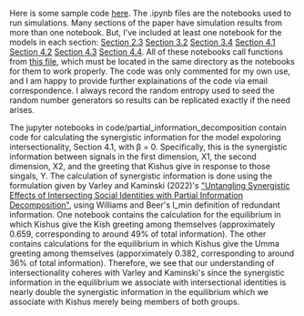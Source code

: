 
Here is some sample code [here](https://github.com/nathanlgabriel/social_identity_signaling_anonymized/tree/main/code). The .ipynb files are the notebooks used to run simulations. Many sections of the paper have simulation results from more than one notebook. But, I've included at least one notebook for the models in each section: [Section 2.3](https://github.com/nathanlgabriel/social_identity_signaling_anonymized/blob/main/code/genBS_v0055k_assort_FLIP7_repNOexec_sm_sweep_Merced_top212-Copy3.ipynb) [Section 3.2](https://github.com/nathanlgabriel/social_identity_signaling_anonymized/blob/main/code/genBS_v0055k_assort_FLIP7_repNOexec_sm_sweep_Merced_top212signals.ipynb) [Section 3.4](https://github.com/nathanlgabriel/social_identity_signaling_anonymized/blob/main/code/genBS_v0055k_assort_FLIP7_repEXEC_sm_sweep_SF_top213signals-Copy1.ipynb) [Section 4.1](https://github.com/nathanlgabriel/social_identity_signaling_anonymized/blob/main/code/genBS_v0055k_assort_FLIP7_repEXEC_sm_sweep_Merced_top_intersec.ipynb) [Section 4.2](https://github.com/nathanlgabriel/social_identity_signaling_anonymized/blob/main/code/genBS_v0055k_assort_FLIP7_repEXEC_sm_sweep_Merced_topA-Copy4.ipynb) [Section 4.3](https://github.com/nathanlgabriel/social_identity_signaling_anonymized/blob/main/code/genBS_v0055k_assort_FLIP7_repexec_SMARTmutate_top_23D-Copy7.ipynb) [Section 4.4](https://github.com/nathanlgabriel/social_identity_signaling_anonymized/blob/main/code/genBS_v0055k_assort_FLIP7_repEXEC_sm_sweep_Merced_topC-Copy4.ipynb). All of these notebooks call functions from [this file](https://github.com/nathanlgabriel/social_identity_signaling_anonymized/blob/main/code/FNs_genBachStravinsky_v0055k_assort_FLIP7_rep_execNULLsig_SMARTmutation.py), which must be located in the same directory as the notebooks for them to work properly. The code was only commented for my own use, and I am happy to provide further explainations of the code via email correspondence. I always record the random entropy used to seed the random number generators so results can be replicated exactly if the need arises.



The jupyter notebooks in code/partial_information_decomposition contain code for calculating the synergistic information for the model expoloring intersectionality, Section 4.1, with β = 0. Specifically, this is the synergistic information between signals in the first dimension, X1, the second dimension, X2,  and the greeting that Kishus give in response to those singals, Y. The calculation of synergistic information is done using the formulation given by Varley and Kaminski (2022)'s ["Untangling Synergistic Effects of Intersecting Social Identities with Partial Information Decomposition"](https://doi.org/10.3390/e24101387), using Williams and Beer's I_min definition of redundant information. One notebook contains the calculation for the equilibrium in which Kishus give the Kish greeting among themselves (approximately 0.659, corresponding to around 49% of total information). The other contains calculations for the equilibrium in which Kishus give the Umma greeting among themselves (apporximately 0.382, corresponding to around 36% of total information). Therefore, we see that our understanding of intersectionality coheres with Varley and Kaminski's since the synergistic information in the equilibrium we associate with intersectional identities is nearly double the synergistic information in the equilibrium which we associate with Kishus merely being members of both groups.
